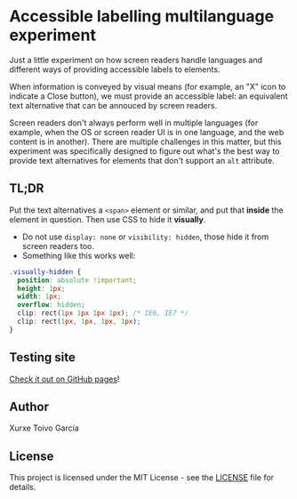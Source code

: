 # Accessible labelling multilanguage experiment

Just a little experiment on how screen readers handle languages and different ways of providing accessible labels to elements.

When information is conveyed by visual means (for example, an "X" icon to indicate a Close button), we must provide an accessible label: an equivalent text alternative that can be annouced by screen readers.

Screen readers don't always perform well in multiple languages (for example, when the OS or screen reader UI is in one language, and the web content is in another). There are multiple challenges in this matter, but this experiment was specifically designed to figure out what's the best way to provide text alternatives for elements that don't support an `alt` attribute.

## TL;DR

Put the text alternatives a `<span>` element or similar, and put that **inside** the element in question. Then use CSS to hide it **visually**.

- Do not use `display: none` or `visibility: hidden`, those hide it from screen readers too.
- Something like this works well:

```css
.visually-hidden {
  position: absolute !important;
  height: 1px;
  width: 1px;
  overflow: hidden;
  clip: rect(1px 1px 1px 1px); /* IE6, IE7 */
  clip: rect(1px, 1px, 1px, 1px);
}
```

## Testing site

[Check it out on GitHub pages](https://xurxe.github.io/accessible-labelling-multilanguage-experiment/)!

## Author

Xurxe Toivo García

## License

This project is licensed under the MIT License - see the [LICENSE](LICENSE) file for details.
